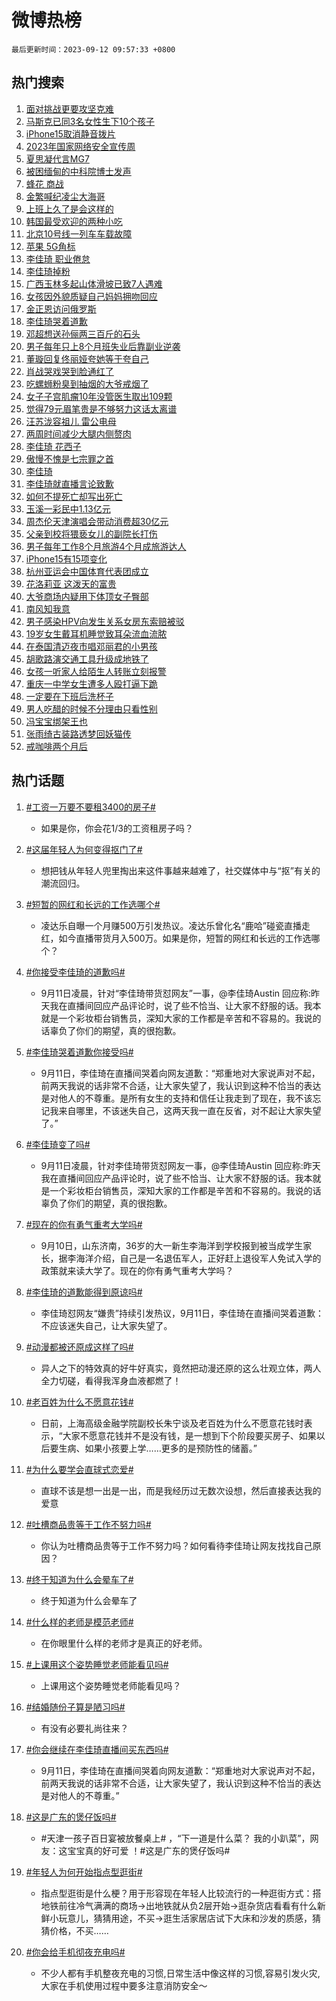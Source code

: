 # 微博热榜

`最后更新时间：2023-09-12 09:57:33 +0800`

## 热门搜索

1. [面对挑战更要攻坚克难](https://m.weibo.cn/search?containerid=100103type%3D1%26t%3D10%26q%3D%23%E9%9D%A2%E5%AF%B9%E6%8C%91%E6%88%98%E6%9B%B4%E8%A6%81%E6%94%BB%E5%9D%9A%E5%85%8B%E9%9A%BE%23&stream_entry_id=51&isnewpage=1&extparam=seat%3D1%26stream_entry_id%3D51%26c_type%3D51%26dgr%3D0%26cate%3D10103%26pos%3D0%26filter_type%3Drealtimehot%26display_time%3D1694483852%26pre_seqid%3D1694483852617032672162)
1. [马斯克已同3名女性生下10个孩子](https://m.weibo.cn/search?containerid=100103type%3D1%26t%3D10%26q%3D%23%E9%A9%AC%E6%96%AF%E5%85%8B%E5%B7%B2%E5%90%8C3%E5%90%8D%E5%A5%B3%E6%80%A7%E7%94%9F%E4%B8%8B10%E4%B8%AA%E5%AD%A9%E5%AD%90%23&stream_entry_id=31&isnewpage=1&extparam=seat%3D1%26stream_entry_id%3D31%26realpos%3D1%26flag%3D1%26lcate%3D5001%26dgr%3D0%26c_type%3D31%26q%3D%2523%25E9%25A9%25AC%25E6%2596%25AF%25E5%2585%258B%25E5%25B7%25B2%25E5%2590%258C3%25E5%2590%258D%25E5%25A5%25B3%25E6%2580%25A7%25E7%2594%259F%25E4%25B8%258B10%25E4%25B8%25AA%25E5%25AD%25A9%25E5%25AD%2590%2523%26band_rank%3D1%26filter_type%3Drealtimehot%26pos%3D0%26cate%3D5001%26display_time%3D1694483852%26pre_seqid%3D1694483852617032672162)
1. [iPhone15取消静音拨片](https://m.weibo.cn/search?containerid=100103type%3D1%26t%3D10%26q%3D%23iPhone15%E5%8F%96%E6%B6%88%E9%9D%99%E9%9F%B3%E6%8B%A8%E7%89%87%23&stream_entry_id=31&isnewpage=1&extparam=seat%3D1%26stream_entry_id%3D31%26realpos%3D2%26flag%3D1%26lcate%3D5001%26dgr%3D0%26c_type%3D31%26q%3D%2523iPhone15%25E5%258F%2596%25E6%25B6%2588%25E9%259D%2599%25E9%259F%25B3%25E6%258B%25A8%25E7%2589%2587%2523%26band_rank%3D2%26filter_type%3Drealtimehot%26pos%3D1%26cate%3D5001%26display_time%3D1694483852%26pre_seqid%3D1694483852617032672162)
1. [2023年国家网络安全宣传周](https://m.weibo.cn/search?containerid=100103type%3D1%26t%3D10%26q%3D%232023%E5%B9%B4%E5%9B%BD%E5%AE%B6%E7%BD%91%E7%BB%9C%E5%AE%89%E5%85%A8%E5%AE%A3%E4%BC%A0%E5%91%A8%23&stream_entry_id=31&isnewpage=1&extparam=seat%3D1%26stream_entry_id%3D31%26realpos%3D3%26flag%3D0%26lcate%3D5001%26dgr%3D0%26c_type%3D31%26q%3D%25232023%25E5%25B9%25B4%25E5%259B%25BD%25E5%25AE%25B6%25E7%25BD%2591%25E7%25BB%259C%25E5%25AE%2589%25E5%2585%25A8%25E5%25AE%25A3%25E4%25BC%25A0%25E5%2591%25A8%2523%26band_rank%3D3%26filter_type%3Drealtimehot%26pos%3D2%26cate%3D5001%26display_time%3D1694483852%26pre_seqid%3D1694483852617032672162)
1. [夏思凝代言MG7](https://m.weibo.cn/search?containerid=100103type%3D1%26t%3D10%26q%3D%23%E5%A4%8F%E6%80%9D%E5%87%9D%E4%BB%A3%E8%A8%80MG7%23&stream_entry_id=31&isnewpage=1&extparam=seat%3D1%26adid%3D202868%26topic_ad%3D1%26dgr%3D0%26q%3D%2523%25E5%25A4%258F%25E6%2580%259D%25E5%2587%259D%25E4%25BB%25A3%25E8%25A8%2580MG7%2523%26is_ad_pos%3D1%26stream_entry_id%3D31%26c_type%3D31%26cate%3D5001%26band_rank%3D4%26filter_type%3Drealtimehot%26pos%3D3%26lcate%3D5001%26display_time%3D1694483852%26pre_seqid%3D1694483852617032672162)
1. [被困缅甸的中科院博士发声](https://m.weibo.cn/search?containerid=100103type%3D1%26t%3D10%26q%3D%23%E8%A2%AB%E5%9B%B0%E7%BC%85%E7%94%B8%E7%9A%84%E4%B8%AD%E7%A7%91%E9%99%A2%E5%8D%9A%E5%A3%AB%E5%8F%91%E5%A3%B0%23&stream_entry_id=31&isnewpage=1&extparam=seat%3D1%26stream_entry_id%3D31%26realpos%3D4%26flag%3D2%26lcate%3D5001%26dgr%3D0%26c_type%3D31%26q%3D%2523%25E8%25A2%25AB%25E5%259B%25B0%25E7%25BC%2585%25E7%2594%25B8%25E7%259A%2584%25E4%25B8%25AD%25E7%25A7%2591%25E9%2599%25A2%25E5%258D%259A%25E5%25A3%25AB%25E5%258F%2591%25E5%25A3%25B0%2523%26band_rank%3D4%26filter_type%3Drealtimehot%26pos%3D4%26cate%3D5001%26display_time%3D1694483852%26pre_seqid%3D1694483852617032672162)
1. [蜂花 商战](https://m.weibo.cn/search?containerid=100103type%3D1%26t%3D10%26q%3D%E8%9C%82%E8%8A%B1+%E5%95%86%E6%88%98&stream_entry_id=31&isnewpage=1&extparam=seat%3D1%26stream_entry_id%3D31%26realpos%3D5%26flag%3D1%26lcate%3D5001%26dgr%3D0%26c_type%3D31%26q%3D%25E8%259C%2582%25E8%258A%25B1%2520%25E5%2595%2586%25E6%2588%2598%26band_rank%3D5%26filter_type%3Drealtimehot%26pos%3D5%26cate%3D5001%26display_time%3D1694483852%26pre_seqid%3D1694483852617032672162)
1. [金繁喊纪凌尘大海哥](https://m.weibo.cn/search?containerid=100103type%3D1%26t%3D10%26q%3D%23%E9%87%91%E7%B9%81%E5%96%8A%E7%BA%AA%E5%87%8C%E5%B0%98%E5%A4%A7%E6%B5%B7%E5%93%A5%23&stream_entry_id=31&isnewpage=1&extparam=seat%3D1%26stream_entry_id%3D31%26realpos%3D6%26flag%3D1%26lcate%3D5001%26dgr%3D0%26c_type%3D31%26q%3D%2523%25E9%2587%2591%25E7%25B9%2581%25E5%2596%258A%25E7%25BA%25AA%25E5%2587%258C%25E5%25B0%2598%25E5%25A4%25A7%25E6%25B5%25B7%25E5%2593%25A5%2523%26band_rank%3D6%26filter_type%3Drealtimehot%26pos%3D6%26cate%3D5001%26display_time%3D1694483852%26pre_seqid%3D1694483852617032672162)
1. [上班上久了是会这样的](https://m.weibo.cn/search?containerid=100103type%3D1%26t%3D10%26q%3D%E4%B8%8A%E7%8F%AD%E4%B8%8A%E4%B9%85%E4%BA%86%E6%98%AF%E4%BC%9A%E8%BF%99%E6%A0%B7%E7%9A%84&stream_entry_id=31&isnewpage=1&extparam=seat%3D1%26stream_entry_id%3D31%26realpos%3D7%26flag%3D0%26lcate%3D5001%26dgr%3D0%26c_type%3D31%26q%3D%25E4%25B8%258A%25E7%258F%25AD%25E4%25B8%258A%25E4%25B9%2585%25E4%25BA%2586%25E6%2598%25AF%25E4%25BC%259A%25E8%25BF%2599%25E6%25A0%25B7%25E7%259A%2584%26band_rank%3D7%26filter_type%3Drealtimehot%26pos%3D7%26cate%3D5001%26display_time%3D1694483852%26pre_seqid%3D1694483852617032672162)
1. [韩国最受欢迎的两种小吃](https://m.weibo.cn/search?containerid=100103type%3D1%26t%3D10%26q%3D%23%E9%9F%A9%E5%9B%BD%E6%9C%80%E5%8F%97%E6%AC%A2%E8%BF%8E%E7%9A%84%E4%B8%A4%E7%A7%8D%E5%B0%8F%E5%90%83%23&stream_entry_id=31&isnewpage=1&extparam=seat%3D1%26stream_entry_id%3D31%26realpos%3D8%26flag%3D0%26lcate%3D5001%26dgr%3D0%26c_type%3D31%26q%3D%2523%25E9%259F%25A9%25E5%259B%25BD%25E6%259C%2580%25E5%258F%2597%25E6%25AC%25A2%25E8%25BF%258E%25E7%259A%2584%25E4%25B8%25A4%25E7%25A7%258D%25E5%25B0%258F%25E5%2590%2583%2523%26band_rank%3D8%26filter_type%3Drealtimehot%26pos%3D8%26cate%3D5001%26display_time%3D1694483852%26pre_seqid%3D1694483852617032672162)
1. [北京10号线一列车车载故障](https://m.weibo.cn/search?containerid=100103type%3D1%26t%3D10%26q%3D%23%E5%8C%97%E4%BA%AC10%E5%8F%B7%E7%BA%BF%E4%B8%80%E5%88%97%E8%BD%A6%E8%BD%A6%E8%BD%BD%E6%95%85%E9%9A%9C%23&stream_entry_id=31&isnewpage=1&extparam=seat%3D1%26stream_entry_id%3D31%26realpos%3D9%26flag%3D1%26lcate%3D5001%26dgr%3D0%26c_type%3D31%26q%3D%2523%25E5%258C%2597%25E4%25BA%25AC10%25E5%258F%25B7%25E7%25BA%25BF%25E4%25B8%2580%25E5%2588%2597%25E8%25BD%25A6%25E8%25BD%25A6%25E8%25BD%25BD%25E6%2595%2585%25E9%259A%259C%2523%26band_rank%3D9%26filter_type%3Drealtimehot%26pos%3D9%26cate%3D5001%26display_time%3D1694483852%26pre_seqid%3D1694483852617032672162)
1. [苹果 5G角标](https://m.weibo.cn/search?containerid=100103type%3D1%26t%3D10%26q%3D%E8%8B%B9%E6%9E%9C+5G%E8%A7%92%E6%A0%87&stream_entry_id=31&isnewpage=1&extparam=seat%3D1%26stream_entry_id%3D31%26realpos%3D10%26flag%3D1%26lcate%3D5001%26dgr%3D0%26c_type%3D31%26q%3D%25E8%258B%25B9%25E6%259E%259C%25205G%25E8%25A7%2592%25E6%25A0%2587%26band_rank%3D10%26filter_type%3Drealtimehot%26pos%3D10%26cate%3D5001%26display_time%3D1694483852%26pre_seqid%3D1694483852617032672162)
1. [李佳琦 职业倦怠](https://m.weibo.cn/search?containerid=100103type%3D1%26t%3D10%26q%3D%E6%9D%8E%E4%BD%B3%E7%90%A6+%E8%81%8C%E4%B8%9A%E5%80%A6%E6%80%A0&stream_entry_id=31&isnewpage=1&extparam=seat%3D1%26stream_entry_id%3D31%26realpos%3D11%26flag%3D1%26lcate%3D5001%26dgr%3D0%26c_type%3D31%26q%3D%25E6%259D%258E%25E4%25BD%25B3%25E7%2590%25A6%2520%25E8%2581%258C%25E4%25B8%259A%25E5%2580%25A6%25E6%2580%25A0%26band_rank%3D11%26filter_type%3Drealtimehot%26pos%3D11%26cate%3D5001%26display_time%3D1694483852%26pre_seqid%3D1694483852617032672162)
1. [李佳琦掉粉](https://m.weibo.cn/search?containerid=100103type%3D1%26t%3D10%26q%3D%E6%9D%8E%E4%BD%B3%E7%90%A6%E6%8E%89%E7%B2%89&stream_entry_id=31&isnewpage=1&extparam=seat%3D1%26stream_entry_id%3D31%26realpos%3D12%26flag%3D2%26lcate%3D5001%26dgr%3D0%26c_type%3D31%26q%3D%25E6%259D%258E%25E4%25BD%25B3%25E7%2590%25A6%25E6%258E%2589%25E7%25B2%2589%26band_rank%3D12%26filter_type%3Drealtimehot%26pos%3D12%26cate%3D5001%26display_time%3D1694483852%26pre_seqid%3D1694483852617032672162)
1. [广西玉林多起山体滑坡已致7人遇难](https://m.weibo.cn/search?containerid=100103type%3D1%26t%3D10%26q%3D%23%E5%B9%BF%E8%A5%BF%E7%8E%89%E6%9E%97%E5%A4%9A%E8%B5%B7%E5%B1%B1%E4%BD%93%E6%BB%91%E5%9D%A1%E5%B7%B2%E8%87%B47%E4%BA%BA%E9%81%87%E9%9A%BE%23&stream_entry_id=31&isnewpage=1&extparam=seat%3D1%26stream_entry_id%3D31%26realpos%3D13%26flag%3D1%26lcate%3D5001%26dgr%3D0%26c_type%3D31%26q%3D%2523%25E5%25B9%25BF%25E8%25A5%25BF%25E7%258E%2589%25E6%259E%2597%25E5%25A4%259A%25E8%25B5%25B7%25E5%25B1%25B1%25E4%25BD%2593%25E6%25BB%2591%25E5%259D%25A1%25E5%25B7%25B2%25E8%2587%25B47%25E4%25BA%25BA%25E9%2581%2587%25E9%259A%25BE%2523%26band_rank%3D13%26filter_type%3Drealtimehot%26pos%3D13%26cate%3D5001%26display_time%3D1694483852%26pre_seqid%3D1694483852617032672162)
1. [女孩因外貌质疑自己妈妈拥吻回应](https://m.weibo.cn/search?containerid=100103type%3D1%26t%3D10%26q%3D%23%E5%A5%B3%E5%AD%A9%E5%9B%A0%E5%A4%96%E8%B2%8C%E8%B4%A8%E7%96%91%E8%87%AA%E5%B7%B1%E5%A6%88%E5%A6%88%E6%8B%A5%E5%90%BB%E5%9B%9E%E5%BA%94%23&stream_entry_id=31&isnewpage=1&extparam=seat%3D1%26stream_entry_id%3D31%26realpos%3D14%26flag%3D32768%26lcate%3D5001%26dgr%3D0%26c_type%3D31%26q%3D%2523%25E5%25A5%25B3%25E5%25AD%25A9%25E5%259B%25A0%25E5%25A4%2596%25E8%25B2%258C%25E8%25B4%25A8%25E7%2596%2591%25E8%2587%25AA%25E5%25B7%25B1%25E5%25A6%2588%25E5%25A6%2588%25E6%258B%25A5%25E5%2590%25BB%25E5%259B%259E%25E5%25BA%2594%2523%26band_rank%3D14%26filter_type%3Drealtimehot%26pos%3D14%26cate%3D5001%26display_time%3D1694483852%26pre_seqid%3D1694483852617032672162)
1. [金正恩访问俄罗斯](https://m.weibo.cn/search?containerid=100103type%3D1%26t%3D10%26q%3D%23%E9%87%91%E6%AD%A3%E6%81%A9%E8%AE%BF%E9%97%AE%E4%BF%84%E7%BD%97%E6%96%AF%23&stream_entry_id=31&isnewpage=1&extparam=seat%3D1%26stream_entry_id%3D31%26realpos%3D15%26flag%3D0%26lcate%3D5001%26dgr%3D0%26c_type%3D31%26q%3D%2523%25E9%2587%2591%25E6%25AD%25A3%25E6%2581%25A9%25E8%25AE%25BF%25E9%2597%25AE%25E4%25BF%2584%25E7%25BD%2597%25E6%2596%25AF%2523%26band_rank%3D15%26filter_type%3Drealtimehot%26pos%3D15%26cate%3D5001%26display_time%3D1694483852%26pre_seqid%3D1694483852617032672162)
1. [李佳琦哭着道歉](https://m.weibo.cn/search?containerid=100103type%3D1%26t%3D10%26q%3D%23%E6%9D%8E%E4%BD%B3%E7%90%A6%E5%93%AD%E7%9D%80%E9%81%93%E6%AD%89%23&stream_entry_id=31&isnewpage=1&extparam=seat%3D1%26stream_entry_id%3D31%26realpos%3D16%26flag%3D0%26lcate%3D5001%26dgr%3D0%26c_type%3D31%26q%3D%2523%25E6%259D%258E%25E4%25BD%25B3%25E7%2590%25A6%25E5%2593%25AD%25E7%259D%2580%25E9%2581%2593%25E6%25AD%2589%2523%26band_rank%3D16%26filter_type%3Drealtimehot%26pos%3D16%26cate%3D5001%26display_time%3D1694483852%26pre_seqid%3D1694483852617032672162)
1. [邓超想送孙俪两三百斤的石头](https://m.weibo.cn/search?containerid=100103type%3D1%26t%3D10%26q%3D%23%E9%82%93%E8%B6%85%E6%83%B3%E9%80%81%E5%AD%99%E4%BF%AA%E4%B8%A4%E4%B8%89%E7%99%BE%E6%96%A4%E7%9A%84%E7%9F%B3%E5%A4%B4%23&stream_entry_id=31&isnewpage=1&extparam=seat%3D1%26stream_entry_id%3D31%26realpos%3D17%26flag%3D1%26lcate%3D5001%26dgr%3D0%26c_type%3D31%26q%3D%2523%25E9%2582%2593%25E8%25B6%2585%25E6%2583%25B3%25E9%2580%2581%25E5%25AD%2599%25E4%25BF%25AA%25E4%25B8%25A4%25E4%25B8%2589%25E7%2599%25BE%25E6%2596%25A4%25E7%259A%2584%25E7%259F%25B3%25E5%25A4%25B4%2523%26band_rank%3D17%26filter_type%3Drealtimehot%26pos%3D17%26cate%3D5001%26display_time%3D1694483852%26pre_seqid%3D1694483852617032672162)
1. [男子每年只上8个月班失业后靠副业逆袭](https://m.weibo.cn/search?containerid=100103type%3D1%26t%3D10%26q%3D%23%E7%94%B7%E5%AD%90%E6%AF%8F%E5%B9%B4%E5%8F%AA%E4%B8%8A8%E4%B8%AA%E6%9C%88%E7%8F%AD%E5%A4%B1%E4%B8%9A%E5%90%8E%E9%9D%A0%E5%89%AF%E4%B8%9A%E9%80%86%E8%A2%AD%23&stream_entry_id=31&isnewpage=1&extparam=seat%3D1%26stream_entry_id%3D31%26realpos%3D18%26flag%3D1%26lcate%3D5001%26dgr%3D0%26c_type%3D31%26q%3D%2523%25E7%2594%25B7%25E5%25AD%2590%25E6%25AF%258F%25E5%25B9%25B4%25E5%258F%25AA%25E4%25B8%258A8%25E4%25B8%25AA%25E6%259C%2588%25E7%258F%25AD%25E5%25A4%25B1%25E4%25B8%259A%25E5%2590%258E%25E9%259D%25A0%25E5%2589%25AF%25E4%25B8%259A%25E9%2580%2586%25E8%25A2%25AD%2523%26band_rank%3D18%26filter_type%3Drealtimehot%26pos%3D18%26cate%3D5001%26display_time%3D1694483852%26pre_seqid%3D1694483852617032672162)
1. [董璇回复佟丽娅夸她等于夸自己](https://m.weibo.cn/search?containerid=100103type%3D1%26t%3D10%26q%3D%23%E8%91%A3%E7%92%87%E5%9B%9E%E5%A4%8D%E4%BD%9F%E4%B8%BD%E5%A8%85%E5%A4%B8%E5%A5%B9%E7%AD%89%E4%BA%8E%E5%A4%B8%E8%87%AA%E5%B7%B1%23&stream_entry_id=31&isnewpage=1&extparam=seat%3D1%26stream_entry_id%3D31%26realpos%3D19%26flag%3D1%26lcate%3D5001%26dgr%3D0%26c_type%3D31%26q%3D%2523%25E8%2591%25A3%25E7%2592%2587%25E5%259B%259E%25E5%25A4%258D%25E4%25BD%259F%25E4%25B8%25BD%25E5%25A8%2585%25E5%25A4%25B8%25E5%25A5%25B9%25E7%25AD%2589%25E4%25BA%258E%25E5%25A4%25B8%25E8%2587%25AA%25E5%25B7%25B1%2523%26band_rank%3D19%26filter_type%3Drealtimehot%26pos%3D19%26cate%3D5001%26display_time%3D1694483852%26pre_seqid%3D1694483852617032672162)
1. [肖战哭戏哭到脸通红了](https://m.weibo.cn/search?containerid=100103type%3D1%26t%3D10%26q%3D%23%E8%82%96%E6%88%98%E5%93%AD%E6%88%8F%E5%93%AD%E5%88%B0%E8%84%B8%E9%80%9A%E7%BA%A2%E4%BA%86%23&stream_entry_id=31&isnewpage=1&extparam=seat%3D1%26stream_entry_id%3D31%26realpos%3D20%26flag%3D1%26lcate%3D5001%26dgr%3D0%26c_type%3D31%26q%3D%2523%25E8%2582%2596%25E6%2588%2598%25E5%2593%25AD%25E6%2588%258F%25E5%2593%25AD%25E5%2588%25B0%25E8%2584%25B8%25E9%2580%259A%25E7%25BA%25A2%25E4%25BA%2586%2523%26band_rank%3D20%26filter_type%3Drealtimehot%26pos%3D20%26cate%3D5001%26display_time%3D1694483852%26pre_seqid%3D1694483852617032672162)
1. [吃螺蛳粉臭到抽烟的大爷戒烟了](https://m.weibo.cn/search?containerid=100103type%3D1%26t%3D10%26q%3D%23%E5%90%83%E8%9E%BA%E8%9B%B3%E7%B2%89%E8%87%AD%E5%88%B0%E6%8A%BD%E7%83%9F%E7%9A%84%E5%A4%A7%E7%88%B7%E6%88%92%E7%83%9F%E4%BA%86%23&stream_entry_id=31&isnewpage=1&extparam=seat%3D1%26stream_entry_id%3D31%26realpos%3D21%26flag%3D1%26lcate%3D5001%26dgr%3D0%26c_type%3D31%26q%3D%2523%25E5%2590%2583%25E8%259E%25BA%25E8%259B%25B3%25E7%25B2%2589%25E8%2587%25AD%25E5%2588%25B0%25E6%258A%25BD%25E7%2583%259F%25E7%259A%2584%25E5%25A4%25A7%25E7%2588%25B7%25E6%2588%2592%25E7%2583%259F%25E4%25BA%2586%2523%26band_rank%3D21%26filter_type%3Drealtimehot%26pos%3D21%26cate%3D5001%26display_time%3D1694483852%26pre_seqid%3D1694483852617032672162)
1. [女子子宫肌瘤10年没管医生取出109颗](https://m.weibo.cn/search?containerid=100103type%3D1%26t%3D10%26q%3D%23%E5%A5%B3%E5%AD%90%E5%AD%90%E5%AE%AB%E8%82%8C%E7%98%A410%E5%B9%B4%E6%B2%A1%E7%AE%A1%E5%8C%BB%E7%94%9F%E5%8F%96%E5%87%BA109%E9%A2%97%23&stream_entry_id=31&isnewpage=1&extparam=seat%3D1%26stream_entry_id%3D31%26realpos%3D22%26flag%3D0%26lcate%3D5001%26dgr%3D0%26c_type%3D31%26q%3D%2523%25E5%25A5%25B3%25E5%25AD%2590%25E5%25AD%2590%25E5%25AE%25AB%25E8%2582%258C%25E7%2598%25A410%25E5%25B9%25B4%25E6%25B2%25A1%25E7%25AE%25A1%25E5%258C%25BB%25E7%2594%259F%25E5%258F%2596%25E5%2587%25BA109%25E9%25A2%2597%2523%26band_rank%3D22%26filter_type%3Drealtimehot%26pos%3D22%26cate%3D5001%26display_time%3D1694483852%26pre_seqid%3D1694483852617032672162)
1. [觉得79元眉笔贵是不够努力这话太离谱](https://m.weibo.cn/search?containerid=100103type%3D1%26t%3D10%26q%3D%23%E8%A7%89%E5%BE%9779%E5%85%83%E7%9C%89%E7%AC%94%E8%B4%B5%E6%98%AF%E4%B8%8D%E5%A4%9F%E5%8A%AA%E5%8A%9B%E8%BF%99%E8%AF%9D%E5%A4%AA%E7%A6%BB%E8%B0%B1%23&stream_entry_id=31&isnewpage=1&extparam=seat%3D1%26stream_entry_id%3D31%26realpos%3D23%26flag%3D2%26lcate%3D5001%26dgr%3D0%26c_type%3D31%26q%3D%2523%25E8%25A7%2589%25E5%25BE%259779%25E5%2585%2583%25E7%259C%2589%25E7%25AC%2594%25E8%25B4%25B5%25E6%2598%25AF%25E4%25B8%258D%25E5%25A4%259F%25E5%258A%25AA%25E5%258A%259B%25E8%25BF%2599%25E8%25AF%259D%25E5%25A4%25AA%25E7%25A6%25BB%25E8%25B0%25B1%2523%26band_rank%3D23%26filter_type%3Drealtimehot%26pos%3D23%26cate%3D5001%26display_time%3D1694483852%26pre_seqid%3D1694483852617032672162)
1. [汪苏泷容祖儿 雷公电母](https://m.weibo.cn/search?containerid=100103type%3D1%26t%3D10%26q%3D%E6%B1%AA%E8%8B%8F%E6%B3%B7%E5%AE%B9%E7%A5%96%E5%84%BF+%E9%9B%B7%E5%85%AC%E7%94%B5%E6%AF%8D&stream_entry_id=31&isnewpage=1&extparam=seat%3D1%26stream_entry_id%3D31%26realpos%3D24%26flag%3D1%26lcate%3D5001%26dgr%3D0%26c_type%3D31%26q%3D%25E6%25B1%25AA%25E8%258B%258F%25E6%25B3%25B7%25E5%25AE%25B9%25E7%25A5%2596%25E5%2584%25BF%2520%25E9%259B%25B7%25E5%2585%25AC%25E7%2594%25B5%25E6%25AF%258D%26band_rank%3D24%26filter_type%3Drealtimehot%26pos%3D24%26cate%3D5001%26display_time%3D1694483852%26pre_seqid%3D1694483852617032672162)
1. [两周时间减少大腿内侧赘肉](https://m.weibo.cn/search?containerid=100103type%3D1%26t%3D10%26q%3D%E4%B8%A4%E5%91%A8%E6%97%B6%E9%97%B4%E5%87%8F%E5%B0%91%E5%A4%A7%E8%85%BF%E5%86%85%E4%BE%A7%E8%B5%98%E8%82%89&stream_entry_id=31&isnewpage=1&extparam=seat%3D1%26stream_entry_id%3D31%26realpos%3D25%26flag%3D1%26lcate%3D5001%26dgr%3D0%26c_type%3D31%26q%3D%25E4%25B8%25A4%25E5%2591%25A8%25E6%2597%25B6%25E9%2597%25B4%25E5%2587%258F%25E5%25B0%2591%25E5%25A4%25A7%25E8%2585%25BF%25E5%2586%2585%25E4%25BE%25A7%25E8%25B5%2598%25E8%2582%2589%26band_rank%3D25%26filter_type%3Drealtimehot%26pos%3D25%26cate%3D5001%26display_time%3D1694483852%26pre_seqid%3D1694483852617032672162)
1. [李佳琦 花西子](https://m.weibo.cn/search?containerid=100103type%3D1%26t%3D10%26q%3D%E6%9D%8E%E4%BD%B3%E7%90%A6+%E8%8A%B1%E8%A5%BF%E5%AD%90&stream_entry_id=31&isnewpage=1&extparam=seat%3D1%26stream_entry_id%3D31%26realpos%3D26%26flag%3D0%26lcate%3D5001%26dgr%3D0%26c_type%3D31%26q%3D%25E6%259D%258E%25E4%25BD%25B3%25E7%2590%25A6%2520%25E8%258A%25B1%25E8%25A5%25BF%25E5%25AD%2590%26band_rank%3D26%26filter_type%3Drealtimehot%26pos%3D26%26cate%3D5001%26display_time%3D1694483852%26pre_seqid%3D1694483852617032672162)
1. [傲慢不愧是七宗罪之首](https://m.weibo.cn/search?containerid=100103type%3D1%26t%3D10%26q%3D%E5%82%B2%E6%85%A2%E4%B8%8D%E6%84%A7%E6%98%AF%E4%B8%83%E5%AE%97%E7%BD%AA%E4%B9%8B%E9%A6%96&stream_entry_id=31&isnewpage=1&extparam=seat%3D1%26stream_entry_id%3D31%26realpos%3D27%26flag%3D1%26lcate%3D5001%26dgr%3D0%26c_type%3D31%26q%3D%25E5%2582%25B2%25E6%2585%25A2%25E4%25B8%258D%25E6%2584%25A7%25E6%2598%25AF%25E4%25B8%2583%25E5%25AE%2597%25E7%25BD%25AA%25E4%25B9%258B%25E9%25A6%2596%26band_rank%3D27%26filter_type%3Drealtimehot%26pos%3D27%26cate%3D5001%26display_time%3D1694483852%26pre_seqid%3D1694483852617032672162)
1. [李佳琦](https://m.weibo.cn/search?containerid=100103type%3D1%26t%3D10%26q%3D%E6%9D%8E%E4%BD%B3%E7%90%A6&stream_entry_id=31&isnewpage=1&extparam=seat%3D1%26stream_entry_id%3D31%26realpos%3D28%26flag%3D0%26lcate%3D5001%26dgr%3D0%26c_type%3D31%26q%3D%25E6%259D%258E%25E4%25BD%25B3%25E7%2590%25A6%26band_rank%3D28%26filter_type%3Drealtimehot%26pos%3D28%26cate%3D5001%26display_time%3D1694483852%26pre_seqid%3D1694483852617032672162)
1. [李佳琦就直播言论致歉](https://m.weibo.cn/search?containerid=100103type%3D1%26t%3D10%26q%3D%23%E6%9D%8E%E4%BD%B3%E7%90%A6%E5%B0%B1%E7%9B%B4%E6%92%AD%E8%A8%80%E8%AE%BA%E8%87%B4%E6%AD%89%23&stream_entry_id=31&isnewpage=1&extparam=seat%3D1%26stream_entry_id%3D31%26realpos%3D29%26flag%3D0%26lcate%3D5001%26dgr%3D0%26c_type%3D31%26q%3D%2523%25E6%259D%258E%25E4%25BD%25B3%25E7%2590%25A6%25E5%25B0%25B1%25E7%259B%25B4%25E6%2592%25AD%25E8%25A8%2580%25E8%25AE%25BA%25E8%2587%25B4%25E6%25AD%2589%2523%26band_rank%3D29%26filter_type%3Drealtimehot%26pos%3D29%26cate%3D5001%26display_time%3D1694483852%26pre_seqid%3D1694483852617032672162)
1. [如何不提死亡却写出死亡](https://m.weibo.cn/search?containerid=100103type%3D1%26t%3D10%26q%3D%E5%A6%82%E4%BD%95%E4%B8%8D%E6%8F%90%E6%AD%BB%E4%BA%A1%E5%8D%B4%E5%86%99%E5%87%BA%E6%AD%BB%E4%BA%A1&stream_entry_id=31&isnewpage=1&extparam=seat%3D1%26stream_entry_id%3D31%26realpos%3D30%26flag%3D0%26lcate%3D5001%26dgr%3D0%26c_type%3D31%26q%3D%25E5%25A6%2582%25E4%25BD%2595%25E4%25B8%258D%25E6%258F%2590%25E6%25AD%25BB%25E4%25BA%25A1%25E5%258D%25B4%25E5%2586%2599%25E5%2587%25BA%25E6%25AD%25BB%25E4%25BA%25A1%26band_rank%3D30%26filter_type%3Drealtimehot%26pos%3D30%26cate%3D5001%26display_time%3D1694483852%26pre_seqid%3D1694483852617032672162)
1. [玉溪一彩民中1.13亿元](https://m.weibo.cn/search?containerid=100103type%3D1%26t%3D10%26q%3D%23%E7%8E%89%E6%BA%AA%E4%B8%80%E5%BD%A9%E6%B0%91%E4%B8%AD1.13%E4%BA%BF%E5%85%83%23&stream_entry_id=31&isnewpage=1&extparam=seat%3D1%26stream_entry_id%3D31%26realpos%3D31%26flag%3D0%26lcate%3D5001%26dgr%3D0%26c_type%3D31%26q%3D%2523%25E7%258E%2589%25E6%25BA%25AA%25E4%25B8%2580%25E5%25BD%25A9%25E6%25B0%2591%25E4%25B8%25AD1.13%25E4%25BA%25BF%25E5%2585%2583%2523%26band_rank%3D31%26filter_type%3Drealtimehot%26pos%3D31%26cate%3D5001%26display_time%3D1694483852%26pre_seqid%3D1694483852617032672162)
1. [周杰伦天津演唱会带动消费超30亿元](https://m.weibo.cn/search?containerid=100103type%3D1%26t%3D10%26q%3D%23%E5%91%A8%E6%9D%B0%E4%BC%A6%E5%A4%A9%E6%B4%A5%E6%BC%94%E5%94%B1%E4%BC%9A%E5%B8%A6%E5%8A%A8%E6%B6%88%E8%B4%B9%E8%B6%8530%E4%BA%BF%E5%85%83%23&stream_entry_id=31&isnewpage=1&extparam=seat%3D1%26stream_entry_id%3D31%26realpos%3D32%26flag%3D1%26lcate%3D5001%26dgr%3D0%26c_type%3D31%26q%3D%2523%25E5%2591%25A8%25E6%259D%25B0%25E4%25BC%25A6%25E5%25A4%25A9%25E6%25B4%25A5%25E6%25BC%2594%25E5%2594%25B1%25E4%25BC%259A%25E5%25B8%25A6%25E5%258A%25A8%25E6%25B6%2588%25E8%25B4%25B9%25E8%25B6%258530%25E4%25BA%25BF%25E5%2585%2583%2523%26band_rank%3D32%26filter_type%3Drealtimehot%26pos%3D32%26cate%3D5001%26display_time%3D1694483852%26pre_seqid%3D1694483852617032672162)
1. [父亲到校将猥亵女儿的副院长打伤](https://m.weibo.cn/search?containerid=100103type%3D1%26t%3D10%26q%3D%23%E7%88%B6%E4%BA%B2%E5%88%B0%E6%A0%A1%E5%B0%86%E7%8C%A5%E4%BA%B5%E5%A5%B3%E5%84%BF%E7%9A%84%E5%89%AF%E9%99%A2%E9%95%BF%E6%89%93%E4%BC%A4%23&stream_entry_id=31&isnewpage=1&extparam=seat%3D1%26stream_entry_id%3D31%26realpos%3D33%26flag%3D0%26lcate%3D5001%26dgr%3D0%26c_type%3D31%26q%3D%2523%25E7%2588%25B6%25E4%25BA%25B2%25E5%2588%25B0%25E6%25A0%25A1%25E5%25B0%2586%25E7%258C%25A5%25E4%25BA%25B5%25E5%25A5%25B3%25E5%2584%25BF%25E7%259A%2584%25E5%2589%25AF%25E9%2599%25A2%25E9%2595%25BF%25E6%2589%2593%25E4%25BC%25A4%2523%26band_rank%3D33%26filter_type%3Drealtimehot%26pos%3D33%26cate%3D5001%26display_time%3D1694483852%26pre_seqid%3D1694483852617032672162)
1. [男子每年工作8个月旅游4个月成旅游达人](https://m.weibo.cn/search?containerid=100103type%3D1%26t%3D10%26q%3D%23%E7%94%B7%E5%AD%90%E6%AF%8F%E5%B9%B4%E5%B7%A5%E4%BD%9C8%E4%B8%AA%E6%9C%88%E6%97%85%E6%B8%B84%E4%B8%AA%E6%9C%88%E6%88%90%E6%97%85%E6%B8%B8%E8%BE%BE%E4%BA%BA%23&stream_entry_id=31&isnewpage=1&extparam=seat%3D1%26stream_entry_id%3D31%26realpos%3D34%26flag%3D1%26lcate%3D5001%26dgr%3D0%26c_type%3D31%26q%3D%2523%25E7%2594%25B7%25E5%25AD%2590%25E6%25AF%258F%25E5%25B9%25B4%25E5%25B7%25A5%25E4%25BD%259C8%25E4%25B8%25AA%25E6%259C%2588%25E6%2597%2585%25E6%25B8%25B84%25E4%25B8%25AA%25E6%259C%2588%25E6%2588%2590%25E6%2597%2585%25E6%25B8%25B8%25E8%25BE%25BE%25E4%25BA%25BA%2523%26band_rank%3D34%26filter_type%3Drealtimehot%26pos%3D34%26cate%3D5001%26display_time%3D1694483852%26pre_seqid%3D1694483852617032672162)
1. [iPhone15有15项变化](https://m.weibo.cn/search?containerid=100103type%3D1%26t%3D10%26q%3D%23iPhone15%E6%9C%8915%E9%A1%B9%E5%8F%98%E5%8C%96%23&stream_entry_id=31&isnewpage=1&extparam=seat%3D1%26stream_entry_id%3D31%26realpos%3D35%26flag%3D0%26lcate%3D5001%26dgr%3D0%26c_type%3D31%26q%3D%2523iPhone15%25E6%259C%258915%25E9%25A1%25B9%25E5%258F%2598%25E5%258C%2596%2523%26band_rank%3D35%26filter_type%3Drealtimehot%26pos%3D35%26cate%3D5001%26display_time%3D1694483852%26pre_seqid%3D1694483852617032672162)
1. [杭州亚运会中国体育代表团成立](https://m.weibo.cn/search?containerid=100103type%3D1%26t%3D10%26q%3D%23%E6%9D%AD%E5%B7%9E%E4%BA%9A%E8%BF%90%E4%BC%9A%E4%B8%AD%E5%9B%BD%E4%BD%93%E8%82%B2%E4%BB%A3%E8%A1%A8%E5%9B%A2%E6%88%90%E7%AB%8B%23&stream_entry_id=31&isnewpage=1&extparam=seat%3D1%26stream_entry_id%3D31%26realpos%3D36%26flag%3D1%26lcate%3D5001%26dgr%3D0%26c_type%3D31%26q%3D%2523%25E6%259D%25AD%25E5%25B7%259E%25E4%25BA%259A%25E8%25BF%2590%25E4%25BC%259A%25E4%25B8%25AD%25E5%259B%25BD%25E4%25BD%2593%25E8%2582%25B2%25E4%25BB%25A3%25E8%25A1%25A8%25E5%259B%25A2%25E6%2588%2590%25E7%25AB%258B%2523%26band_rank%3D36%26filter_type%3Drealtimehot%26pos%3D36%26cate%3D5001%26display_time%3D1694483852%26pre_seqid%3D1694483852617032672162)
1. [花洛莉亚 这泼天的富贵](https://m.weibo.cn/search?containerid=100103type%3D1%26t%3D10%26q%3D%E8%8A%B1%E6%B4%9B%E8%8E%89%E4%BA%9A+%E8%BF%99%E6%B3%BC%E5%A4%A9%E7%9A%84%E5%AF%8C%E8%B4%B5&stream_entry_id=31&isnewpage=1&extparam=seat%3D1%26stream_entry_id%3D31%26realpos%3D37%26flag%3D0%26lcate%3D5001%26dgr%3D0%26c_type%3D31%26q%3D%25E8%258A%25B1%25E6%25B4%259B%25E8%258E%2589%25E4%25BA%259A%2520%25E8%25BF%2599%25E6%25B3%25BC%25E5%25A4%25A9%25E7%259A%2584%25E5%25AF%258C%25E8%25B4%25B5%26band_rank%3D37%26filter_type%3Drealtimehot%26pos%3D37%26cate%3D5001%26display_time%3D1694483852%26pre_seqid%3D1694483852617032672162)
1. [大爷商场内疑用下体顶女子臀部](https://m.weibo.cn/search?containerid=100103type%3D1%26t%3D10%26q%3D%23%E5%A4%A7%E7%88%B7%E5%95%86%E5%9C%BA%E5%86%85%E7%96%91%E7%94%A8%E4%B8%8B%E4%BD%93%E9%A1%B6%E5%A5%B3%E5%AD%90%E8%87%80%E9%83%A8%23&stream_entry_id=31&isnewpage=1&extparam=seat%3D1%26stream_entry_id%3D31%26realpos%3D38%26flag%3D0%26lcate%3D5001%26dgr%3D0%26c_type%3D31%26q%3D%2523%25E5%25A4%25A7%25E7%2588%25B7%25E5%2595%2586%25E5%259C%25BA%25E5%2586%2585%25E7%2596%2591%25E7%2594%25A8%25E4%25B8%258B%25E4%25BD%2593%25E9%25A1%25B6%25E5%25A5%25B3%25E5%25AD%2590%25E8%2587%2580%25E9%2583%25A8%2523%26band_rank%3D38%26filter_type%3Drealtimehot%26pos%3D38%26cate%3D5001%26display_time%3D1694483852%26pre_seqid%3D1694483852617032672162)
1. [南风知我意](https://m.weibo.cn/search?containerid=100103type%3D1%26t%3D10%26q%3D%E5%8D%97%E9%A3%8E%E7%9F%A5%E6%88%91%E6%84%8F&stream_entry_id=31&isnewpage=1&extparam=seat%3D1%26stream_entry_id%3D31%26realpos%3D39%26flag%3D1%26lcate%3D5001%26dgr%3D0%26c_type%3D31%26q%3D%25E5%258D%2597%25E9%25A3%258E%25E7%259F%25A5%25E6%2588%2591%25E6%2584%258F%26band_rank%3D39%26filter_type%3Drealtimehot%26pos%3D39%26cate%3D5001%26display_time%3D1694483852%26pre_seqid%3D1694483852617032672162)
1. [男子感染HPV向发生关系女房东索赔被驳](https://m.weibo.cn/search?containerid=100103type%3D1%26t%3D10%26q%3D%23%E7%94%B7%E5%AD%90%E6%84%9F%E6%9F%93HPV%E5%90%91%E5%8F%91%E7%94%9F%E5%85%B3%E7%B3%BB%E5%A5%B3%E6%88%BF%E4%B8%9C%E7%B4%A2%E8%B5%94%E8%A2%AB%E9%A9%B3%23&stream_entry_id=31&isnewpage=1&extparam=seat%3D1%26stream_entry_id%3D31%26realpos%3D40%26flag%3D0%26lcate%3D5001%26dgr%3D0%26c_type%3D31%26q%3D%2523%25E7%2594%25B7%25E5%25AD%2590%25E6%2584%259F%25E6%259F%2593HPV%25E5%2590%2591%25E5%258F%2591%25E7%2594%259F%25E5%2585%25B3%25E7%25B3%25BB%25E5%25A5%25B3%25E6%2588%25BF%25E4%25B8%259C%25E7%25B4%25A2%25E8%25B5%2594%25E8%25A2%25AB%25E9%25A9%25B3%2523%26band_rank%3D40%26filter_type%3Drealtimehot%26pos%3D40%26cate%3D5001%26display_time%3D1694483852%26pre_seqid%3D1694483852617032672162)
1. [19岁女生戴耳机睡觉致耳朵流血流脓](https://m.weibo.cn/search?containerid=100103type%3D1%26t%3D10%26q%3D%2319%E5%B2%81%E5%A5%B3%E7%94%9F%E6%88%B4%E8%80%B3%E6%9C%BA%E7%9D%A1%E8%A7%89%E8%87%B4%E8%80%B3%E6%9C%B5%E6%B5%81%E8%A1%80%E6%B5%81%E8%84%93%23&stream_entry_id=31&isnewpage=1&extparam=seat%3D1%26stream_entry_id%3D31%26realpos%3D41%26flag%3D0%26lcate%3D5001%26dgr%3D0%26c_type%3D31%26q%3D%252319%25E5%25B2%2581%25E5%25A5%25B3%25E7%2594%259F%25E6%2588%25B4%25E8%2580%25B3%25E6%259C%25BA%25E7%259D%25A1%25E8%25A7%2589%25E8%2587%25B4%25E8%2580%25B3%25E6%259C%25B5%25E6%25B5%2581%25E8%25A1%2580%25E6%25B5%2581%25E8%2584%2593%2523%26band_rank%3D41%26filter_type%3Drealtimehot%26pos%3D41%26cate%3D5001%26display_time%3D1694483852%26pre_seqid%3D1694483852617032672162)
1. [在泰国清迈夜市唱邓丽君的小男孩](https://m.weibo.cn/search?containerid=100103type%3D1%26t%3D10%26q%3D%E5%9C%A8%E6%B3%B0%E5%9B%BD%E6%B8%85%E8%BF%88%E5%A4%9C%E5%B8%82%E5%94%B1%E9%82%93%E4%B8%BD%E5%90%9B%E7%9A%84%E5%B0%8F%E7%94%B7%E5%AD%A9&stream_entry_id=31&isnewpage=1&extparam=seat%3D1%26stream_entry_id%3D31%26realpos%3D42%26flag%3D1%26lcate%3D5001%26dgr%3D0%26c_type%3D31%26q%3D%25E5%259C%25A8%25E6%25B3%25B0%25E5%259B%25BD%25E6%25B8%2585%25E8%25BF%2588%25E5%25A4%259C%25E5%25B8%2582%25E5%2594%25B1%25E9%2582%2593%25E4%25B8%25BD%25E5%2590%259B%25E7%259A%2584%25E5%25B0%258F%25E7%2594%25B7%25E5%25AD%25A9%26band_rank%3D42%26filter_type%3Drealtimehot%26pos%3D42%26cate%3D5001%26display_time%3D1694483852%26pre_seqid%3D1694483852617032672162)
1. [胡歌路演交通工具升级成地铁了](https://m.weibo.cn/search?containerid=100103type%3D1%26t%3D10%26q%3D%23%E8%83%A1%E6%AD%8C%E8%B7%AF%E6%BC%94%E4%BA%A4%E9%80%9A%E5%B7%A5%E5%85%B7%E5%8D%87%E7%BA%A7%E6%88%90%E5%9C%B0%E9%93%81%E4%BA%86%23&stream_entry_id=31&isnewpage=1&extparam=seat%3D1%26stream_entry_id%3D31%26realpos%3D43%26flag%3D1%26lcate%3D5001%26dgr%3D0%26c_type%3D31%26q%3D%2523%25E8%2583%25A1%25E6%25AD%258C%25E8%25B7%25AF%25E6%25BC%2594%25E4%25BA%25A4%25E9%2580%259A%25E5%25B7%25A5%25E5%2585%25B7%25E5%258D%2587%25E7%25BA%25A7%25E6%2588%2590%25E5%259C%25B0%25E9%2593%2581%25E4%25BA%2586%2523%26band_rank%3D43%26filter_type%3Drealtimehot%26pos%3D43%26cate%3D5001%26display_time%3D1694483852%26pre_seqid%3D1694483852617032672162)
1. [女孩一听家人给陌生人转账立刻报警](https://m.weibo.cn/search?containerid=100103type%3D1%26t%3D10%26q%3D%23%E5%A5%B3%E5%AD%A9%E4%B8%80%E5%90%AC%E5%AE%B6%E4%BA%BA%E7%BB%99%E9%99%8C%E7%94%9F%E4%BA%BA%E8%BD%AC%E8%B4%A6%E7%AB%8B%E5%88%BB%E6%8A%A5%E8%AD%A6%23&stream_entry_id=31&isnewpage=1&extparam=seat%3D1%26stream_entry_id%3D31%26realpos%3D44%26flag%3D32768%26lcate%3D5001%26dgr%3D0%26c_type%3D31%26q%3D%2523%25E5%25A5%25B3%25E5%25AD%25A9%25E4%25B8%2580%25E5%2590%25AC%25E5%25AE%25B6%25E4%25BA%25BA%25E7%25BB%2599%25E9%2599%258C%25E7%2594%259F%25E4%25BA%25BA%25E8%25BD%25AC%25E8%25B4%25A6%25E7%25AB%258B%25E5%2588%25BB%25E6%258A%25A5%25E8%25AD%25A6%2523%26band_rank%3D44%26filter_type%3Drealtimehot%26pos%3D44%26cate%3D5001%26display_time%3D1694483852%26pre_seqid%3D1694483852617032672162)
1. [重庆一中学女生遭多人殴打逼下跪](https://m.weibo.cn/search?containerid=100103type%3D1%26t%3D10%26q%3D%23%E9%87%8D%E5%BA%86%E4%B8%80%E4%B8%AD%E5%AD%A6%E5%A5%B3%E7%94%9F%E9%81%AD%E5%A4%9A%E4%BA%BA%E6%AE%B4%E6%89%93%E9%80%BC%E4%B8%8B%E8%B7%AA%23&stream_entry_id=31&isnewpage=1&extparam=seat%3D1%26stream_entry_id%3D31%26realpos%3D45%26flag%3D0%26lcate%3D5001%26dgr%3D0%26c_type%3D31%26q%3D%2523%25E9%2587%258D%25E5%25BA%2586%25E4%25B8%2580%25E4%25B8%25AD%25E5%25AD%25A6%25E5%25A5%25B3%25E7%2594%259F%25E9%2581%25AD%25E5%25A4%259A%25E4%25BA%25BA%25E6%25AE%25B4%25E6%2589%2593%25E9%2580%25BC%25E4%25B8%258B%25E8%25B7%25AA%2523%26band_rank%3D45%26filter_type%3Drealtimehot%26pos%3D45%26cate%3D5001%26display_time%3D1694483852%26pre_seqid%3D1694483852617032672162)
1. [一定要在下班后洗杯子](https://m.weibo.cn/search?containerid=100103type%3D1%26t%3D10%26q%3D%23%E4%B8%80%E5%AE%9A%E8%A6%81%E5%9C%A8%E4%B8%8B%E7%8F%AD%E5%90%8E%E6%B4%97%E6%9D%AF%E5%AD%90%23&stream_entry_id=31&isnewpage=1&extparam=seat%3D1%26stream_entry_id%3D31%26realpos%3D46%26flag%3D0%26lcate%3D5001%26dgr%3D0%26c_type%3D31%26q%3D%2523%25E4%25B8%2580%25E5%25AE%259A%25E8%25A6%2581%25E5%259C%25A8%25E4%25B8%258B%25E7%258F%25AD%25E5%2590%258E%25E6%25B4%2597%25E6%259D%25AF%25E5%25AD%2590%2523%26band_rank%3D46%26filter_type%3Drealtimehot%26pos%3D46%26cate%3D5001%26display_time%3D1694483852%26pre_seqid%3D1694483852617032672162)
1. [男人吃醋的时候不分理由只看性别](https://m.weibo.cn/search?containerid=100103type%3D1%26t%3D10%26q%3D%23%E7%94%B7%E4%BA%BA%E5%90%83%E9%86%8B%E7%9A%84%E6%97%B6%E5%80%99%E4%B8%8D%E5%88%86%E7%90%86%E7%94%B1%E5%8F%AA%E7%9C%8B%E6%80%A7%E5%88%AB%23&stream_entry_id=31&isnewpage=1&extparam=seat%3D1%26stream_entry_id%3D31%26realpos%3D47%26flag%3D0%26lcate%3D5001%26dgr%3D0%26c_type%3D31%26q%3D%2523%25E7%2594%25B7%25E4%25BA%25BA%25E5%2590%2583%25E9%2586%258B%25E7%259A%2584%25E6%2597%25B6%25E5%2580%2599%25E4%25B8%258D%25E5%2588%2586%25E7%2590%2586%25E7%2594%25B1%25E5%258F%25AA%25E7%259C%258B%25E6%2580%25A7%25E5%2588%25AB%2523%26band_rank%3D47%26filter_type%3Drealtimehot%26pos%3D47%26cate%3D5001%26display_time%3D1694483852%26pre_seqid%3D1694483852617032672162)
1. [冯宝宝绑架王也](https://m.weibo.cn/search?containerid=100103type%3D1%26t%3D10%26q%3D%23%E5%86%AF%E5%AE%9D%E5%AE%9D%E7%BB%91%E6%9E%B6%E7%8E%8B%E4%B9%9F%23&stream_entry_id=31&isnewpage=1&extparam=seat%3D1%26stream_entry_id%3D31%26realpos%3D48%26flag%3D1%26lcate%3D5001%26dgr%3D0%26c_type%3D31%26q%3D%2523%25E5%2586%25AF%25E5%25AE%259D%25E5%25AE%259D%25E7%25BB%2591%25E6%259E%25B6%25E7%258E%258B%25E4%25B9%259F%2523%26band_rank%3D48%26filter_type%3Drealtimehot%26pos%3D48%26cate%3D5001%26display_time%3D1694483852%26pre_seqid%3D1694483852617032672162)
1. [张雨绮古装路透梦回妖猫传](https://m.weibo.cn/search?containerid=100103type%3D1%26t%3D10%26q%3D%23%E5%BC%A0%E9%9B%A8%E7%BB%AE%E5%8F%A4%E8%A3%85%E8%B7%AF%E9%80%8F%E6%A2%A6%E5%9B%9E%E5%A6%96%E7%8C%AB%E4%BC%A0%23&stream_entry_id=31&isnewpage=1&extparam=seat%3D1%26stream_entry_id%3D31%26realpos%3D49%26flag%3D1%26lcate%3D5001%26dgr%3D0%26c_type%3D31%26q%3D%2523%25E5%25BC%25A0%25E9%259B%25A8%25E7%25BB%25AE%25E5%258F%25A4%25E8%25A3%2585%25E8%25B7%25AF%25E9%2580%258F%25E6%25A2%25A6%25E5%259B%259E%25E5%25A6%2596%25E7%258C%25AB%25E4%25BC%25A0%2523%26band_rank%3D49%26filter_type%3Drealtimehot%26pos%3D49%26cate%3D5001%26display_time%3D1694483852%26pre_seqid%3D1694483852617032672162)
1. [戒咖啡两个月后](https://m.weibo.cn/search?containerid=100103type%3D1%26t%3D10%26q%3D%E6%88%92%E5%92%96%E5%95%A1%E4%B8%A4%E4%B8%AA%E6%9C%88%E5%90%8E&stream_entry_id=31&isnewpage=1&extparam=seat%3D1%26stream_entry_id%3D31%26realpos%3D50%26flag%3D0%26lcate%3D5001%26dgr%3D0%26c_type%3D31%26q%3D%25E6%2588%2592%25E5%2592%2596%25E5%2595%25A1%25E4%25B8%25A4%25E4%25B8%25AA%25E6%259C%2588%25E5%2590%258E%26band_rank%3D50%26filter_type%3Drealtimehot%26pos%3D50%26cate%3D5001%26display_time%3D1694483852%26pre_seqid%3D1694483852617032672162)

## 热门话题

1. [#工资一万要不要租3400的房子#](https://m.weibo.cn/search?containerid=231522type%3D1%26t%3D10%26q%3D%23%E5%B7%A5%E8%B5%84%E4%B8%80%E4%B8%87%E8%A6%81%E4%B8%8D%E8%A6%81%E7%A7%9F3400%E7%9A%84%E6%88%BF%E5%AD%90%23&stream_entry_id=128&isnewpage=1&extparam=seat%3D1%26lcate%3D5004%26cate%3D5004%26dgr%3D0%26unitid%3D1694419021815%26pos%3D1-0-0%26c_type%3D128%26display_time%3D1694483853%26pre_seqid%3D169448385367103267955)
    - 如果是你，你会花1/3的工资租房子吗？

1. [#这届年轻人为何变得抠门了#](https://m.weibo.cn/search?containerid=231522type%3D1%26t%3D10%26q%3D%23%E8%BF%99%E5%B1%8A%E5%B9%B4%E8%BD%BB%E4%BA%BA%E4%B8%BA%E4%BD%95%E5%8F%98%E5%BE%97%E6%8A%A0%E9%97%A8%E4%BA%86%23&stream_entry_id=128&isnewpage=1&extparam=seat%3D1%26lcate%3D5004%26cate%3D5004%26dgr%3D0%26unitid%3D1694346725465%26pos%3D1-0-1%26c_type%3D128%26display_time%3D1694483853%26pre_seqid%3D169448385367103267955)
    - 想把钱从年轻人兜里掏出来这件事越来越难了，社交媒体中与“抠”有关的潮流回归。

1. [#短暂的网红和长远的工作选哪个#](https://m.weibo.cn/search?containerid=231522type%3D1%26t%3D10%26q%3D%23%E7%9F%AD%E6%9A%82%E7%9A%84%E7%BD%91%E7%BA%A2%E5%92%8C%E9%95%BF%E8%BF%9C%E7%9A%84%E5%B7%A5%E4%BD%9C%E9%80%89%E5%93%AA%E4%B8%AA%23&stream_entry_id=128&isnewpage=1&extparam=seat%3D1%26lcate%3D5004%26cate%3D5004%26dgr%3D0%26unitid%3D1694430453542%26pos%3D1-0-2%26c_type%3D128%26display_time%3D1694483853%26pre_seqid%3D169448385367103267955)
    - 凌达乐自曝一个月赚500万引发热议。凌达乐曾化名“鹿哈”碰瓷直播走红，如今直播带货月入500万。如果是你，短暂的网红和长远的工作选哪个？

1. [#你接受李佳琦的道歉吗#](https://m.weibo.cn/search?containerid=231522type%3D1%26t%3D10%26q%3D%23%E4%BD%A0%E6%8E%A5%E5%8F%97%E6%9D%8E%E4%BD%B3%E7%90%A6%E7%9A%84%E9%81%93%E6%AD%89%E5%90%97%23&stream_entry_id=128&isnewpage=1&extparam=seat%3D1%26lcate%3D5004%26cate%3D5004%26dgr%3D0%26unitid%3D1694390819952%26pos%3D1-0-3%26c_type%3D128%26display_time%3D1694483853%26pre_seqid%3D169448385367103267955)
    - 9月11日凌晨，针对“李佳琦带货怼网友”一事，@李佳琦Austin 回应称:昨天我在直播间回应产品评论时，说了些不恰当、让大家不舒服的话。我本就是一个彩妆柜台销售员，深知大家的工作都是辛苦和不容易的。我说的话辜负了你们的期望，真的很抱歉。

1. [#李佳琦哭着道歉你接受吗#](https://m.weibo.cn/search?containerid=231522type%3D1%26t%3D10%26q%3D%23%E6%9D%8E%E4%BD%B3%E7%90%A6%E5%93%AD%E7%9D%80%E9%81%93%E6%AD%89%E4%BD%A0%E6%8E%A5%E5%8F%97%E5%90%97%23&stream_entry_id=128&isnewpage=1&extparam=seat%3D1%26lcate%3D5004%26cate%3D5004%26dgr%3D0%26unitid%3D1694437348444%26pos%3D1-0-4%26c_type%3D128%26display_time%3D1694483853%26pre_seqid%3D169448385367103267955)
    - 9月11日，李佳琦在直播间哭着向网友道歉：“郑重地对大家说声对不起，前两天我说的话非常不合适，让大家失望了，我认识到这种不恰当的表达是对他人的不尊重。是所有女生的支持和信任让我走到了现在，我不该忘记我来自哪里，不该迷失自己，这两天我一直在反省，对不起让大家失望了。”

1. [#李佳琦变了吗#](https://m.weibo.cn/search?containerid=231522type%3D1%26t%3D10%26q%3D%23%E6%9D%8E%E4%BD%B3%E7%90%A6%E5%8F%98%E4%BA%86%E5%90%97%23&stream_entry_id=128&isnewpage=1&extparam=seat%3D1%26lcate%3D5004%26cate%3D5004%26dgr%3D0%26unitid%3D1694389616483%26pos%3D1-0-5%26c_type%3D128%26display_time%3D1694483853%26pre_seqid%3D169448385367103267955)
    - 9月11日凌晨，针对李佳琦带货怼网友一事，@李佳琦Austin 回应称:昨天我在直播间回应产品评论时，说了些不恰当、让大家不舒服的话。我本就是一个彩妆柜台销售员，深知大家的工作都是辛苦和不容易的。我说的话辜负了你们的期望，真的很抱歉。

1. [#现在的你有勇气重考大学吗#](https://m.weibo.cn/search?containerid=231522type%3D1%26t%3D10%26q%3D%23%E7%8E%B0%E5%9C%A8%E7%9A%84%E4%BD%A0%E6%9C%89%E5%8B%87%E6%B0%94%E9%87%8D%E8%80%83%E5%A4%A7%E5%AD%A6%E5%90%97%23&stream_entry_id=128&isnewpage=1&extparam=seat%3D1%26lcate%3D5004%26cate%3D5004%26dgr%3D0%26unitid%3D1694474248156%26pos%3D1-0-6%26c_type%3D128%26display_time%3D1694483853%26pre_seqid%3D169448385367103267955)
    - 9月10日，山东济南，36岁的大一新生李海洋到学校报到被当成学生家长，据李海洋介绍，自己是一名退伍军人，正好赶上退役军人免试入学的政策就来读大学了。现在的你有勇气重考大学吗？

1. [#李佳琦的道歉能得到原谅吗#](https://m.weibo.cn/search?containerid=231522type%3D1%26t%3D10%26q%3D%23%E6%9D%8E%E4%BD%B3%E7%90%A6%E7%9A%84%E9%81%93%E6%AD%89%E8%83%BD%E5%BE%97%E5%88%B0%E5%8E%9F%E8%B0%85%E5%90%97%23&stream_entry_id=128&isnewpage=1&extparam=seat%3D1%26lcate%3D5004%26cate%3D5004%26dgr%3D0%26unitid%3D1694438840487%26pos%3D1-0-7%26c_type%3D128%26display_time%3D1694483853%26pre_seqid%3D169448385367103267955)
    - 李佳琦怼网友“嫌贵”持续引发热议，9月11日，李佳琦在直播间哭着道歉：不应该迷失自己，让大家失望了。

1. [#动漫都被还原成这样了吗#](https://m.weibo.cn/search?containerid=231522type%3D1%26t%3D10%26q%3D%23%E5%8A%A8%E6%BC%AB%E9%83%BD%E8%A2%AB%E8%BF%98%E5%8E%9F%E6%88%90%E8%BF%99%E6%A0%B7%E4%BA%86%E5%90%97%23&stream_entry_id=128&isnewpage=1&extparam=seat%3D1%26lcate%3D5004%26cate%3D5004%26dgr%3D0%26unitid%3D1694482639636%26pos%3D1-0-8%26c_type%3D128%26display_time%3D1694483853%26pre_seqid%3D169448385367103267955)
    - 异人之下的特效真的好牛好真实，竟然把动漫还原的这么壮观立体，两人全力切磋，看得我浑身血液都燃了！

1. [#老百姓为什么不愿意花钱#](https://m.weibo.cn/search?containerid=231522type%3D1%26t%3D10%26q%3D%23%E8%80%81%E7%99%BE%E5%A7%93%E4%B8%BA%E4%BB%80%E4%B9%88%E4%B8%8D%E6%84%BF%E6%84%8F%E8%8A%B1%E9%92%B1%23&stream_entry_id=128&isnewpage=1&extparam=seat%3D1%26lcate%3D5004%26cate%3D5004%26dgr%3D0%26unitid%3D1694482937964%26pos%3D1-0-9%26c_type%3D128%26display_time%3D1694483853%26pre_seqid%3D169448385367103267955)
    - 日前，上海高级金融学院副校长朱宁谈及老百姓为什么不愿意花钱时表示，“大家不愿意花钱并不是没有钱，是一想到下个阶段要买房子、如果以后要生病、如果小孩要上学……更多的是预防性的储蓄。”

1. [#为什么要学会直球式恋爱#](https://m.weibo.cn/search?containerid=231522type%3D1%26t%3D10%26q%3D%23%E4%B8%BA%E4%BB%80%E4%B9%88%E8%A6%81%E5%AD%A6%E4%BC%9A%E7%9B%B4%E7%90%83%E5%BC%8F%E6%81%8B%E7%88%B1%23&stream_entry_id=128&isnewpage=1&extparam=seat%3D1%26lcate%3D5004%26cate%3D5004%26dgr%3D0%26unitid%3D1694442752182%26pos%3D1-0-10%26c_type%3D128%26display_time%3D1694483853%26pre_seqid%3D169448385367103267955)
    - 直球不该是想一出是一出，而是我经历过无数次设想，然后直接表达我的爱意

1. [#吐槽商品贵等于工作不努力吗#](https://m.weibo.cn/search?containerid=231522type%3D1%26t%3D10%26q%3D%23%E5%90%90%E6%A7%BD%E5%95%86%E5%93%81%E8%B4%B5%E7%AD%89%E4%BA%8E%E5%B7%A5%E4%BD%9C%E4%B8%8D%E5%8A%AA%E5%8A%9B%E5%90%97%23&stream_entry_id=128&isnewpage=1&extparam=seat%3D1%26lcate%3D5004%26cate%3D5004%26dgr%3D0%26unitid%3D1694388131468%26pos%3D1-0-11%26c_type%3D128%26display_time%3D1694483853%26pre_seqid%3D169448385367103267955)
    - 你认为吐槽商品贵等于工作不努力吗？如何看待李佳琦让网友找找自己原因？

1. [#终于知道为什么会晕车了#](https://m.weibo.cn/search?containerid=231522type%3D1%26t%3D10%26q%3D%23%E7%BB%88%E4%BA%8E%E7%9F%A5%E9%81%93%E4%B8%BA%E4%BB%80%E4%B9%88%E4%BC%9A%E6%99%95%E8%BD%A6%E4%BA%86%23&stream_entry_id=128&isnewpage=1&extparam=seat%3D1%26lcate%3D5004%26cate%3D5004%26dgr%3D0%26unitid%3D1694387519191%26pos%3D1-0-12%26c_type%3D128%26display_time%3D1694483853%26pre_seqid%3D169448385367103267955)
    - 终于知道为什么会晕车了

1. [#什么样的老师是模范老师#](https://m.weibo.cn/search?containerid=231522type%3D1%26t%3D10%26q%3D%23%E4%BB%80%E4%B9%88%E6%A0%B7%E7%9A%84%E8%80%81%E5%B8%88%E6%98%AF%E6%A8%A1%E8%8C%83%E8%80%81%E5%B8%88%23&stream_entry_id=128&isnewpage=1&extparam=seat%3D1%26lcate%3D5004%26cate%3D5004%26dgr%3D0%26unitid%3D1694326916648%26pos%3D1-0-13%26c_type%3D128%26display_time%3D1694483853%26pre_seqid%3D169448385367103267955)
    - 在你眼里什么样的老师才是真正的好老师。

1. [#上课用这个姿势睡觉老师能看见吗#](https://m.weibo.cn/search?containerid=231522type%3D1%26t%3D10%26q%3D%23%E4%B8%8A%E8%AF%BE%E7%94%A8%E8%BF%99%E4%B8%AA%E5%A7%BF%E5%8A%BF%E7%9D%A1%E8%A7%89%E8%80%81%E5%B8%88%E8%83%BD%E7%9C%8B%E8%A7%81%E5%90%97%23&stream_entry_id=128&isnewpage=1&extparam=seat%3D1%26lcate%3D5004%26cate%3D5004%26dgr%3D0%26unitid%3D1694401034673%26pos%3D1-0-14%26c_type%3D128%26display_time%3D1694483853%26pre_seqid%3D169448385367103267955)
    - 上课用这个姿势睡觉老师能看见吗？

1. [#结婚随份子算是陋习吗#](https://m.weibo.cn/search?containerid=231522type%3D1%26t%3D10%26q%3D%23%E7%BB%93%E5%A9%9A%E9%9A%8F%E4%BB%BD%E5%AD%90%E7%AE%97%E6%98%AF%E9%99%8B%E4%B9%A0%E5%90%97%23&stream_entry_id=128&isnewpage=1&extparam=seat%3D1%26lcate%3D5004%26cate%3D5004%26dgr%3D0%26unitid%3D1694327526401%26pos%3D1-0-15%26c_type%3D128%26display_time%3D1694483853%26pre_seqid%3D169448385367103267955)
    - 有没有必要礼尚往来？

1. [#你会继续在李佳琦直播间买东西吗#](https://m.weibo.cn/search?containerid=231522type%3D1%26t%3D10%26q%3D%23%E4%BD%A0%E4%BC%9A%E7%BB%A7%E7%BB%AD%E5%9C%A8%E6%9D%8E%E4%BD%B3%E7%90%A6%E7%9B%B4%E6%92%AD%E9%97%B4%E4%B9%B0%E4%B8%9C%E8%A5%BF%E5%90%97%23&stream_entry_id=128&isnewpage=1&extparam=seat%3D1%26lcate%3D5004%26cate%3D5004%26dgr%3D0%26unitid%3D1694483540625%26pos%3D1-0-16%26c_type%3D128%26display_time%3D1694483853%26pre_seqid%3D169448385367103267955)
    - 9月11日，李佳琦在直播间哭着向网友道歉：“郑重地对大家说声对不起，前两天我说的话非常不合适，让大家失望了，我认识到这种不恰当的表达是对他人的不尊重。”

1. [#这是广东的煲仔饭吗#](https://m.weibo.cn/search?containerid=231522type%3D1%26t%3D10%26q%3D%23%E8%BF%99%E6%98%AF%E5%B9%BF%E4%B8%9C%E7%9A%84%E7%85%B2%E4%BB%94%E9%A5%AD%E5%90%97%23&stream_entry_id=128&isnewpage=1&extparam=seat%3D1%26lcate%3D5004%26cate%3D5004%26dgr%3D0%26unitid%3D1694447568892%26pos%3D1-0-17%26c_type%3D128%26display_time%3D1694483853%26pre_seqid%3D169448385367103267955)
    - #天津一孩子百日宴被放餐桌上# ，“下一道是什么菜？ 我的小趴菜”，网友：这宝宝真的好可爱 ！#这是广东的煲仔饭吗#

1. [#年轻人为何开始指点型逛街#](https://m.weibo.cn/search?containerid=231522type%3D1%26t%3D10%26q%3D%23%E5%B9%B4%E8%BD%BB%E4%BA%BA%E4%B8%BA%E4%BD%95%E5%BC%80%E5%A7%8B%E6%8C%87%E7%82%B9%E5%9E%8B%E9%80%9B%E8%A1%97%23&stream_entry_id=128&isnewpage=1&extparam=seat%3D1%26lcate%3D5004%26cate%3D5004%26dgr%3D0%26unitid%3D1694441552687%26pos%3D1-0-18%26c_type%3D128%26display_time%3D1694483853%26pre_seqid%3D169448385367103267955)
    - 指点型逛街是什么梗？用于形容现在年轻人比较流行的一种逛街方式：搭地铁前往冷气满满的商场→出地铁就从负2层开始→逛杂货店看看有什么新鲜小玩意儿，猜猜用途，不买→逛生活家居店试下大床和沙发的质感，猜猜价格，不买……

1. [#你会给手机彻夜充电吗#](https://m.weibo.cn/search?containerid=231522type%3D1%26t%3D10%26q%3D%23%E4%BD%A0%E4%BC%9A%E7%BB%99%E6%89%8B%E6%9C%BA%E5%BD%BB%E5%A4%9C%E5%85%85%E7%94%B5%E5%90%97%23&stream_entry_id=128&isnewpage=1&extparam=seat%3D1%26lcate%3D5004%26cate%3D5004%26dgr%3D0%26unitid%3D1694402521946%26pos%3D1-0-19%26c_type%3D128%26display_time%3D1694483853%26pre_seqid%3D169448385367103267955)
    - 不少人都有手机整夜充电的习惯,日常生活中像这样的习惯,容易引发火灾,大家在手机使用过程中要多注意消防安全～

